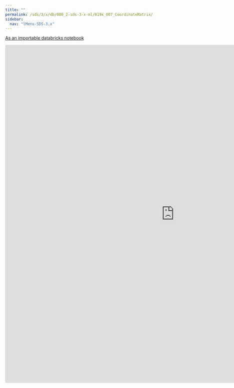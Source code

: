 ```yaml
---
title: ""
permalink: /sds/3/x/db/000_2-sds-3-x-ml/019x_007_CoordinateMatrix/
sidebar:
  nav: "lMenu-SDS-3.x"
---
```


[As an importable databricks notebook](https://lamastex.github.io/scalable-data-science/sds/3/x/db/000_2-sds-3-x-ml/019x_007_CoordinateMatrix.html)

<iframe src="https://lamastex.github.io/scalable-data-science/sds/3/x/db/000_2-sds-3-x-ml/019x_007_CoordinateMatrix.html" width="1080" height="1080" frameborder="0"></iframe>
